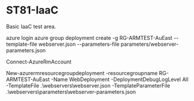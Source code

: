 # ST81-IaaC

Basic IaaC test area.

azure login
azure group deployment create -g RG-ARMTEST-AuEast --template-file webserver.json --parameters-file parameters/webserver-parameters.json


Connect-AzureRmAccount

New-azurermresourcegroupdeployment -resourcegroupname RG-ARMTEST-AuEast -Name WebDeployment -DeploymentDebugLogLevel All -TemplateFile .\webservers\webserver.json -TemplateParameterFile .\webservers\parameters\webserver-parameters.json